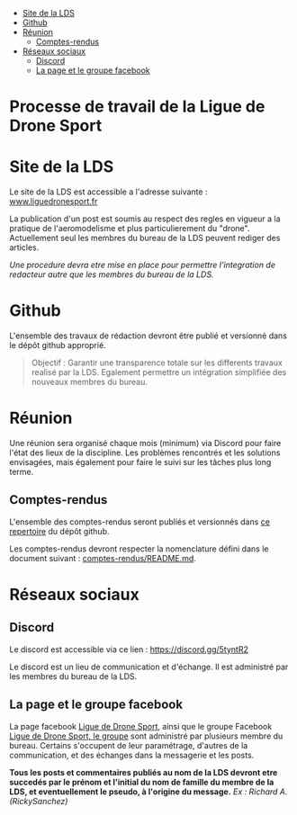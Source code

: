 <!-- TOC -->

- [Site de la LDS](#site-de-la-lds)
- [Github](#github)
- [Réunion](#réunion)
  - [Comptes-rendus](#comptes-rendus)
- [Réseaux sociaux](#réseaux-sociaux)
  - [Discord](#discord)
  - [La page et le groupe facebook](#la-page-et-le-groupe-facebook)

<!-- /TOC -->

Processe de travail de la Ligue de Drone Sport
=

# Site de la LDS

Le site de la LDS est accessible a l'adresse suivante : www.liguedronesport.fr

La publication d'un post est soumis au respect des regles en vigueur a la pratique de l'aeromodelisme et plus particulierement du "drone". Actuellement seul les membres du bureau de la LDS peuvent rediger des articles.

_Une procedure devra etre mise en place pour permettre l'integration de redacteur autre que les membres du bureau de la LDS._

# Github

L'ensemble des travaux de rédaction devront être publié et versionné dans le dépôt github approprié.

> Objectif : Garantir une transparence totale sur les differents travaux realisé par la LDS. Egalement permettre un intégration simplifiée des nouveaux membres du bureau.

# Réunion

Une réunion sera organisé chaque mois (minimum) via Discord pour faire l'état des lieux de la discipline. Les problèmes rencontrés et les solutions envisagées, mais également pour faire le suivi sur les tâches plus long terme.

## Comptes-rendus

L'ensemble des comptes-rendus seront publiés et versionnés dans [ce repertoire](comptes-rendus/) du dépôt github.

Les comptes-rendus devront respecter la nomenclature défini dans le document suivant : [comptes-rendus/README.md](comptes-rendus/README.md).

# Réseaux sociaux

## Discord

Le discord est accessible via ce lien : https://discord.gg/5tyntR2

Le discord est un lieu de communication et d'échange. Il est administré par les membres du bureau de la LDS.

## La page et le groupe facebook

La page facebook [Ligue de Drone Sport](https://www.facebook.com/LiguedeDroneSportFFAM/), ainsi que le groupe Facebook [Ligue de Drone Sport, le groupe](https://www.facebook.com/groups/2202431660034278/) sont administré par plusieurs membre du bureau. Certains s'occupent de leur paramétrage, d'autres de la communication, et des échanges dans la messagerie et les posts.

**Tous les posts et commentaires publiés au nom de la LDS devront etre succedés par le prénom et l'initial du nom de famille du membre de la LDS, et eventuellement le pseudo, à l'origine du message.** _Ex : Richard A. (RickySanchez)_